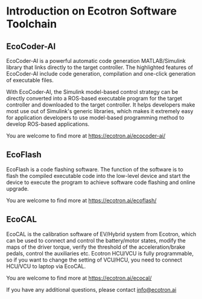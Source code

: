 
# Introduction on Ecotron Software Toolchain

## EcoCoder-AI
EcoCoder-AI is a powerful automatic code generation MATLAB/Simulink library that links directly to the target controller. The highlighted features of EcoCoder-AI include code generation, compilation and one-click generation of executable files.

With EcoCoder-AI, the Simulink model-based control strategy can be directly converted into a ROS-based executable program for the target controller and downloaded to the target controller. It helps developers make most use out of Simulink's generic libraries, which makes it extremely easy for application developers to use model-based programming method to develop ROS-based applications.

You are welcome to find more at https://ecotron.ai/ecocoder-ai/ 

## EcoFlash

EcoFlash is a code flashing software. The function of the software is to flash the compiled executable code into the low-level device and start the device to execute the program to achieve software code flashing and online upgrade.

You are welcome to find more at https://ecotron.ai/ecoflash/

## EcoCAL
EcoCAL is the calibration software of EV/Hybrid system from Ecotron, which can be used to connect and control the battery/motor states, modify the maps of the driver torque, verify the threshold of the acceleration/brake pedals, control the auxiliaries etc.
Ecotron HCU/VCU is fully programmable, so if you want to change the setting of VCU/HCU, you need to connect HCU/VCU to laptop via EcoCAL.

You are welcome to find more at https://ecotron.ai/ecocal/

If you have any additional questions, please contact info@ecotron.ai
